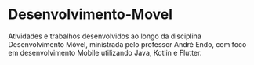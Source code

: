 # Desenvolvimento-Movel
Atividades e trabalhos desenvolvidos ao longo da disciplina Desenvolvimento Móvel, ministrada pelo professor André Endo, com foco em desenvolvimento Mobile utilizando Java, Kotlin e Flutter.
